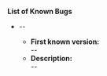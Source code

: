 <b>List of Known Bugs</b>
<ul>
    <li>--</li>
    <ul>
        <li><b>First known version:</b><br>--</li>
        <li><b>Description:</b><br>--
    </ul>
</ul>
